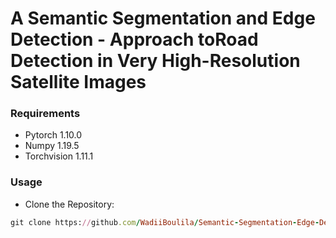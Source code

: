 # A Semantic Segmentation and Edge Detection - Approach toRoad Detection in Very High-Resolution Satellite Images

### Requirements
* Pytorch 1.10.0
* Numpy 1.19.5
* Torchvision 1.11.1

### Usage
* Clone the Repository:
```ruby
git clone https://github.com/WadiiBoulila/Semantic-Segmentation-Edge-Detection.git
```
